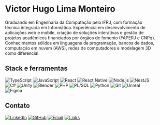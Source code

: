 # Victor Hugo Lima Monteiro

Graduando em Engenharia da Computação pelo IFRJ, com formação técnica integrada em Informática. Experiência em desenvolvimento de aplicações web e mobile, criação de soluções interativas e gestão de projetos acadêmicos financiados por órgãos de fomento (FAPERJ e CNPq). Conhecimentos sólidos em linguagens de programação, bancos de dados, computação em nuvem (AWS), redes de computadores e modelagem 3D como diferencial.

## Stack e ferramentas
![TypeScript](https://img.shields.io/badge/-TypeScript-3178C6?style=flat-square&logo=typescript&logoColor=white)
![JavaScript](https://img.shields.io/badge/-JavaScript-F7DF1E?style=flat-square&logo=javascript&logoColor=black)
![React](https://img.shields.io/badge/-React-61DAFB?style=flat-square&logo=react&logoColor=000)
![React Native](https://img.shields.io/badge/-React%20Native-61DAFB?style=flat-square&logo=react&logoColor=000)
![Node.js](https://img.shields.io/badge/-Node.js-339933?style=flat-square&logo=node.js&logoColor=white)
![NestJS](https://img.shields.io/badge/-NestJS-E0234E?style=flat-square&logo=nestjs&logoColor=white)
![C#](https://img.shields.io/badge/-C%23-239120?style=flat-square&logo=csharp&logoColor=white)
![Unity](https://img.shields.io/badge/-Unity-000000?style=flat-square&logo=unity&logoColor=white)
![Blender](https://img.shields.io/badge/-Blender-F5792A?style=flat-square&logo=blender&logoColor=white)
![PHP](https://img.shields.io/badge/-PHP-777BB4?style=flat-square&logo=php&logoColor=white)
![PL/SQL](https://img.shields.io/badge/-PL%2FSQL-CC2927?style=flat-square&logo=oracle&logoColor=white)
![Python](https://img.shields.io/badge/-Python-3776AB?style=flat-square&logo=python&logoColor=white)
![Git](https://img.shields.io/badge/-Git-F05032?style=flat-square&logo=git&logoColor=white)
![Unreal](https://img.shields.io/badge/-Unreal-0E1128?style=flat-square&logo=unrealengine&logoColor=white)
![Figma](https://img.shields.io/badge/-Figma-F24E1E?style=flat-square&logo=figma&logoColor=white)

## Contato
[![LinkedIn](https://img.shields.io/badge/-LinkedIn-0A66C2?style=flat-square&logo=linkedin&logoColor=white)](https://www.linkedin.com/in/vhlima1008)
[![GitHub](https://img.shields.io/badge/-GitHub-181717?style=flat-square&logo=github&logoColor=white)](https://github.com/vhlima1008)
[![Email](https://img.shields.io/badge/-Email-EA4335?style=flat-square&logo=gmail&logoColor=white)](mailto:vhlima1008@gmail.com)
[![Links](https://img.shields.io/badge/-Linktree-43E55E?style=flat-square&logo=linktree&logoColor=white)](https://linktr.ee/VHlimamonteiro)
